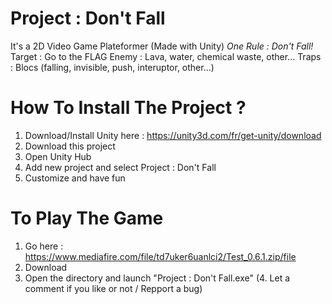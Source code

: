 # Project : Don't Fall
It's a 2D Video Game Plateformer (Made with Unity)
_One Rule : Don't Fall!_
Target : Go to the FLAG
Enemy : Lava, water, chemical waste, other...
Traps : Blocs (falling, invisible, push, interuptor, other...)



# How To Install The Project ?
1. Download/Install Unity here : https://unity3d.com/fr/get-unity/download
2. Download this project
3. Open Unity Hub
4. Add new project and select Project : Don't Fall
5. Customize and have fun



# To Play The Game
1. Go here : https://www.mediafire.com/file/td7uker6uanlci2/Test_0.6.1.zip/file
2. Download
3. Open the directory and launch "Project : Don't Fall.exe"
(4. Let a comment if you like or not / Repport a bug)
